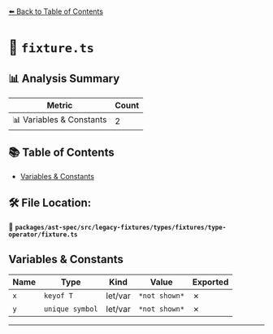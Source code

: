 [⬅️ Back to Table of Contents](../../../../../../../index.md)

# 📄 `fixture.ts`

## 📊 Analysis Summary

| Metric | Count |
|--------|-------|
| 📊 Variables & Constants | 2 |

## 📚 Table of Contents

- [Variables & Constants](#variables-constants)

## 🛠️ File Location:
📂 **`packages/ast-spec/src/legacy-fixtures/types/fixtures/type-operator/fixture.ts`**

## Variables & Constants

| Name | Type | Kind | Value | Exported |
|------|------|------|-------|----------|
| `x` | `keyof T` | let/var | `*not shown*` | ✗ |
| `y` | `unique symbol` | let/var | `*not shown*` | ✗ |


---